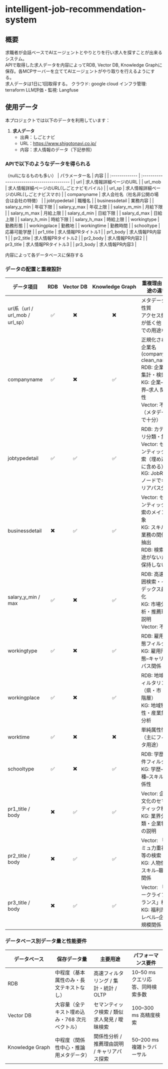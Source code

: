 # intelligent-job-recommendation-system

## 概要
求職者が会話ベースでAIエージェントとやりとりを行い求人を探すことが出来るシステム。  
APIで取得した求人データを内容によってRDB, Vector DB, Knowledge Graphに保存。各MCPサーバーを立ててAIエージェントがやり取りを行えるようにする。  
求人データは1日に1回取得する。
クラウド: google cloud
インフラ管理: terraform
LLM評価・監視:  Langfuse


## 使用データ

本プロジェクトでは以下のデータを利用しています：

1. **求人データ**
   - 出典：しごとナビ
   - URL：https://www.shigotonavi.co.jp/
   - 内容：求人情報のデータ（下記参照）


### APIで以下のようなデータを得られる
（nullになるものも多い）
| パラメーター名 | 内容                                        |
| :------------- | :------------------------------------------ |
| url            | 求人情報詳細ページのURL                     |
| url_mob        | 求人情報詳細ページのURL(しごとナビモバイル) |
| url_sp         | 求人情報詳細ページのURL(しごとナビスマホ)   |
| companyname    | 求人会社名（社名非公開の場合は会社の特徴）  |
| jobtypedetail  | 職種名                                      |
| businessdetail | 業務内容                                    |
| salary_y_min   | 年収下限                                    |
| salary_y_max   | 年収上限                                    |
| salary_m_min   | 月給下限                                    |
| salary_m_max   | 月給上限                                    |
| salary_d_min   | 日給下限                                    |
| salary_d_max   | 日給上限                                    |
| salary_h_min   | 時給下限                                    |
| salary_h_max   | 時給上限                                    |
| workingtype    | 勤務形態                                    |
| workingplace   | 勤務地                                      |
| workingtime    | 勤務時間                                    |
| schooltype     | 応募可能学歴                                |
| pr1_title      | 求人情報PRタイトル1                         |
| pr1_body       | 求人情報PR内容1                             |
| pr2_title      | 求人情報PRタイトル2                         |
| pr2_body       | 求人情報PR内容2                             |
| pr3_title      | 求人情報PRタイトル3                         |
| pr3_body       | 求人情報PR内容3                             |

内容によって各データベースに保存する

### データの配置と重複設計

| データ項目                        |           RDB            |        Vector DB         |     Knowledge Graph      | 重複理由・用途の違い                                                                                                                    |
| --------------------------------- | :----------------------: | :----------------------: | :----------------------: | --------------------------------------------------------------------------------------------------------------------------------------- |
| url系（url / url\_mob / url\_sp） |    :white_check_mark:    | :heavy_multiplication_x: | :heavy_multiplication_x: | メタデータ的性質<br>アクセス頻度が低く他 DB での用途なし                                                                                |
| companyname                       |    :white_check_mark:    | :heavy_multiplication_x: |    :white_check_mark:    | 正規化された企業名 (company\_id, clean\_name)<br>RDB: 企業別集計・検索<br>KG: 企業–業界–求人 関係性<br>Vector: 不要（メタデータで十分） |
| jobtypedetail                     |    :white_check_mark:    |    :white_check_mark:    |    :white_check_mark:    | RDB: カテゴリ分類・集計<br>Vector: セマンティック検索（埋め込みに含める）<br>KG: JobRole ノードでキャリアパス分析                       |
| businessdetail                    | :heavy_multiplication_x: |    :white_check_mark:    |    :white_check_mark:    | Vector: セマンティック検索のメイン対象<br>KG: スキル・業務の関係性抽出<br>RDB: 検索用途がないため保持しない                             |
| salary\_y\_min / max              |    :white_check_mark:    | :heavy_multiplication_x: |    :white_check_mark:    | RDB: 高速範囲検索・インデックス最適化<br>KG: 市場分析・推薦理由説明<br>Vector: 不要                                                     |
| workingtype                       |    :white_check_mark:    | :heavy_multiplication_x: |    :white_check_mark:    | RDB: 雇用形態フィルタ<br>KG: 雇用形態–キャリアパス関係                                                                                  |
| workingplace                      |    :white_check_mark:    | :heavy_multiplication_x: |    :white_check_mark:    | RDB: 地域フィルタリング（県・市・区階層）<br>KG: 地域特性・産業集積分析                                                                 |
| worktime                          |    :white_check_mark:    | :heavy_multiplication_x: | :heavy_multiplication_x: | 単純属性情報（主にフィルタ用途）                                                                                                        |
| schooltype                        |    :white_check_mark:    | :heavy_multiplication_x: |    :white_check_mark:    | RDB: 学歴要件フィルタ<br>KG: 学歴–職種–スキル関係性                                                                                     |
| pr1\_title / body                 | :heavy_multiplication_x: |    :white_check_mark:    |    :white_check_mark:    | Vector: 企業文化のセマンティック検索<br>KG: 業界分類・企業特徴の説明                                                                    |
| pr2\_title / body                 | :heavy_multiplication_x: |    :white_check_mark:    |    :white_check_mark:    | Vector: 「コミュ力重視」等の検索<br>KG: 人物像–スキル–職種関係                                                                          |
| pr3\_title / body                 | :heavy_multiplication_x: |    :white_check_mark:    |    :white_check_mark:    | Vector: 「ワークライフバランス」検索<br>KG: 福利厚生レベル–企業規模関係                                                                 |

### データベース別データ量と性能要件
| データベース    | 保存データ量                                   | 主要用途                                     | パフォーマンス要件                |
| --------------- | ---------------------------------------------- | -------------------------------------------- | --------------------------------- |
| RDB             | 中程度（基本属性のみ・長文テキストなし）       | 高速フィルタリング / 集計・統計 / OLTP       | 10–50 ms クエリ応答、同時検索多数 |
| Vector DB       | 大容量（全テキスト埋め込み・768 次元ベクトル） | セマンティック検索 / 類似求人発見 / 曖昧検索 | 100–300 ms 高精度検索             |
| Knowledge Graph | 中程度（関係性中心・推論用メタデータ）         | 関係性分析 / 推薦理由説明 / キャリアパス探索 | 50–200 ms 複雑トラバーサル        |

